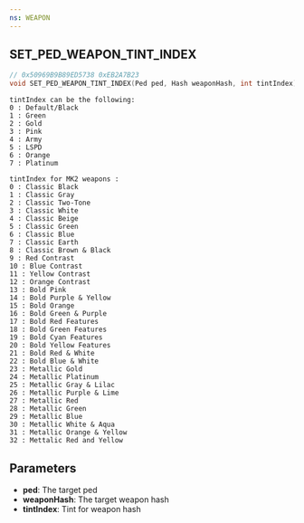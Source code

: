 ```yaml
---
ns: WEAPON
---
```

## SET_PED_WEAPON_TINT_INDEX

```c
// 0x50969B9B89ED5738 0xEB2A7B23
void SET_PED_WEAPON_TINT_INDEX(Ped ped, Hash weaponHash, int tintIndex);
```

```
tintIndex can be the following:  
0 : Default/Black
1 : Green
2 : Gold
3 : Pink
4 : Army
5 : LSPD
6 : Orange
7 : Platinum
```
```
tintIndex for MK2 weapons :
0 : Classic Black
1 : Classic Gray
2 : Classic Two-Tone
3 : Classic White
4 : Classic Beige
5 : Classic Green
6 : Classic Blue
7 : Classic Earth
8 : Classic Brown & Black
9 : Red Contrast
10 : Blue Contrast
11 : Yellow Contrast
12 : Orange Contrast
13 : Bold Pink
14 : Bold Purple & Yellow
15 : Bold Orange
16 : Bold Green & Purple
17 : Bold Red Features
18 : Bold Green Features
19 : Bold Cyan Features
20 : Bold Yellow Features
21 : Bold Red & White
22 : Bold Blue & White
23 : Metallic Gold
24 : Metallic Platinum
25 : Metallic Gray & Lilac
26 : Metallic Purple & Lime
27 : Metallic Red
28 : Metallic Green
29 : Metallic Blue
30 : Metallic White & Aqua
31 : Metallic Orange & Yellow
32 : Mettalic Red and Yellow
```

## Parameters
* **ped**: The target ped
* **weaponHash**: The target weapon hash
* **tintIndex**: Tint for weapon hash


